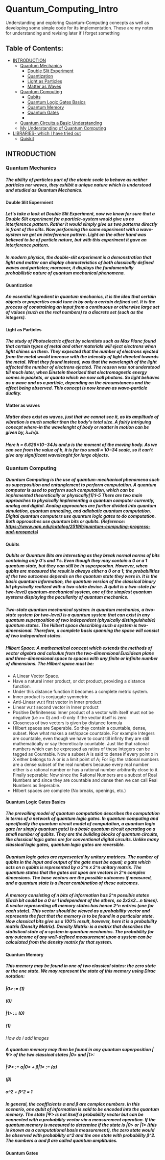 # Quantum_Computing_Intro
Understanding and exploring Quantum-Computing conecpts as well as developing some simple code for its implementation. These are my notes for understanding and revising later if I forget something

## Table of Contents:

<!-- MarkdownTOC depth=8 -->
- [INTRODUCTION](#introduction)
    - [Quantum Mechanics](#quantum-mechanics)
        - [Double Slit Experiment](#double-slit-experiment)
        - [Quantization](#quantization)
        - [Light as Particles](#light-as-particles)
        - [Matter as Waves](#matter-as-waves)
    - [Quantum Computing](#quantum-computing)
        - [Qubits](#qubits)
        - [Quantum Logic Gates Basics](#quantum-logic-gates-basics)
        - [Quantum Memory](#quantum-memory)
        - [Quantum Gates](#quantum-gates)
        -
    - [Quantum Circuits a Basic Understanding](#quantum-circuit-basics)
    - [My Understanding of Quantum Computing](#my-understanding-of-quantum-computing)
- [LIBRARIES- which I have tried out](#libraries)
    - [Quiskit](#quiskit)
    <!--- - [Yao.jl](#yao-jl) --->
    <!--- - [Cirq](#cirq) --->
    <!--- - [Strawberryfields](#strawberryfields) --->
    <!--- - [PyQuil](#pyquil) --->
<!-- /MarkdownTOC -->
<!--- comment example ---> 
<a name="introduction"></a>
## INTRODUCTION

<a name="quantum-mechanics"></a>
### Quantum Mechanics

##### The ability of particles part of the atomic scale to behave as neither particles nor waves, they exhibit a unique nature which is understood and studied as Quantum Mechanics. 

<a name="double-slit-experiment"></a>
#### Double Slit Expermient
##### Let's take a look at Double Slit Experiment, now we know for sure that a Double Slit experiment for a particle-system would give us no interference pattern. Rather it would simply give us two patterns directly in front of the slits. Now performing the same experiment with a wave-system we get an interference pattern. Light on the other hand was believed to be of particle nature, but with this experiment it gave an interference pattern.

##### In modern physics, the double-slit experiment is a demonstration that light and matter can display characteristics of both classically defined waves and particles; moreover, it displays the fundamentally probabilistic nature of quantum mechanical phenomena.

<a name="quantization"></a>
#### Quantization
##### An essential ingredient in quantum mechanics, it is the idea that certain objects or properties could tune in by only a certain defined set. It is the process of constraining an input from a continuous or otherwise large set of values (such as the real numbers) to a discrete set (such as the integers).

<a name="light-as-particles"></a>
#### Light as Particles
##### The study of Photoelectric effect by scientists such as Max Planc found that certain types of metal and other materials will eject electrons when light shines on them. They expected that the number of electrons ejected from the metal would increase with the intensity of light directed towards the metal. What they found instead, was that the wavelength of the light affected the number of electrons ejected. The reason was not understood till much later, when Einstein theorized that electromagnetic energy comes in packets, or quanta which we now call photons. So light behaves as a wave and as a particle, depending on the circumstances and the effect being observed. This concept is now known as wave-particle duality.

<a name="matter-as-waves"></a>
#### Matter as waves
##### Matter does exist as waves, just that we cannot see it, as its amplitude of vibration is much smaller than the body's total size. A fairly intriguing conecpt where-in the wavelenght of body or matter in motion can be given by, λ=h/p.
##### Here h = 6.626×10−34Js and p is the moment of the moving body. As we can see from the value of h, it is far too small ≈ 10−34 scale, so it can't give any significant wavelenght for large objects.

<a name="quantum-computing"></a>
### Quantum Computing
##### Quantum Computing is the use of quantum-mechanical phenomena such as superposition and entanglement to perform computation. A quantum computer is used to perform such computation, which can be implemented theoretically or physically[1]:I-5 There are two main approaches to physically implementing a quantum computer currently, analog and digital. Analog approaches are further divided into quantum simulation, quantum annealing, and adiabatic quantum computation. Digital quantum computers use quantum logic gates to do computation. Both approaches use quantum bits or qubits. (Reference: <https://www.nap.edu/catalog/25196/quantum-computing-progress-and-prospects>)

<a name="qubits"></a>
#### Qubits
##### Qubits or Quantum Bits are interesting as they break normal norms of bits containing only 0's and 1's. Even though they may contain a 0 or a 1 quantum state, but they can still be in superpostion. However, when qubits are measured the result is always either a 0 or a 1; the probabilities of the two outcomes depends on the quantum state they were in. It is the basic quantum information, the quantum version of the classical binary bit physically realized with a two-state device. A qubit is a two-state (or two-level) quantum-mechanical system, one of the simplest quantum systems displaying the peculiarity of quantum mechanics.
##### Two-state quantum mechanical system: in quantum mechanics, a two-state system (or two-level) is a quantum system that can exist in any quantum superposition of two independent (physically distinguishable) quantum states. The Hilbert space describing such a system is two-dimensional. Therefore, a complete basis spanning the space will consist of two independent states.
##### Hilbert Space: A mathematical concept which extends the methods of vector algebra and calculus from the two-dimensional Euclidean plane and three-dimensional space to spaces with any finite or infinite number of dimensions. The Hilbert space must be:
* A Linear Vector Space.
* Have a natural inner product, or dot product, providing a distance function.
* Under this distance function it becomes a complete metric system.
* Inner product is conjugate symmetric
* Anti-Linear w.r.t first vector in Inner product
* Linear w.r.t second vector in Inner product
* Positive Definiteness: Inner product of a vector with itself must not be negative (i.e >= 0) and =0 only if the vector itself is zero
* Closeness of two vectors is given by distance formula
* Hilbert spaces are Seperable. So they contain a countable, dense, subset. Now what makes a set/space countable. For example Integers are countable, even though we have to count till infinty they are still mathematically or say theoretically countable. Just like that rational numbers which can be expressed as ratios of these Integers can be tagged as Countable. Now a subset A is said to dense if every point x in X either belongs to A or is a limit point of A; For Eg: the rational numbers are a dense subset of the real numbers because every real number either is a rational number or has a rational number arbitrarily close to it. Finally seperable: Now since the Rational Numbers are a subest of Real Numbers and since they are countable and dense then we can call Real Numbers as Seperable.
* Hilbert spaces are complete (No breaks, openings, etc.)

<a name="quantum-logic-gates-basics"></a>
#### Quantum Logic Gates Basics
##### The prevailing model of quantum computation describes the computation in terms of a network of quantum logic gates. In quantum computing and specifically the quantum circuit model of computation, a quantum logic gate (or simply quantum gate) is a basic quantum circuit operating on a small number of qubits. They are the building blocks of quantum circuits, like classical logic gates are for conventional digital circuits. Unlike many classical logic gates, quantum logic gates are reversible.
##### Quantum logic gates are represented by unitary matrices. The number of qubits in the input and output of the gate must be equal; a gate which acts on n qubits is represented by a 2^n x 2^n unitary matrix. The quantum states that the gates act upon are vectors in 2^n complex dimensions. The base vectors are the possible outcomes if measured, and a quantum state is a linear combination of these outcomes.
##### A memory consisting of n bits of information has 2^n possible states (Each bit could be a 0 or 1 independent of the others, so 2x2x2...n times). A vector representing all memory states has hence 2^n entries (one for each state). This vector should be viewed as a probability vector and represents the fact that the memory is to be found in a particular state. Now classical bits give us a 100% result, however, here it is a probability matrix (Density Matrix). Density Matrix: is a matrix that describes the statistical state of a system in quantum mechanics. The probability for any outcome of any well-defined measurement upon a system can be calculated from the density matrix for that system.
<a name="quantum-memory"></a>
#### Quantum Memory
##### This memory may be found in one of two classical states: the zero state or the one state. We may represent the state of this memory using Dirac notation:
##### |0> := (1)
#####        (0)
##### |1> := (0)
#####        (1)
*How do I add Images*
##### A quantum memory may then be found in any quantum superposition |Ψ> of the two classical states |0> and |1>:
##### |Ψ> := α|0> + β|1> := (α)
#####                       (β)
##### α^2 + β^2 = 1
##### In general, the coefficients α and β are complex numbers. In this scenario, one qubit of information is said to be encoded into the quantum memory. The state |Ψ> is not itself a probability vector but can be connected with a probability vector via a measurement operation. If the quantum memory is measured to determine if the state is |0> or |1> (this is known as a computational basis measurement), the zero state would be observed with probability α^2 and the one state with probability β^2. The numbers α and β are called quantum amplitudes.

<a name="quantum-gates"></a>
#### Quantum Gates
